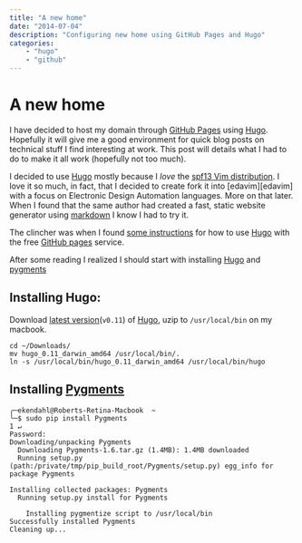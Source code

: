 ```yaml
---
title: "A new home"
date: "2014-07-04"
description: "Configuring new home using GitHub Pages and Hugo"
categories:
    - "hugo"
    - "github"
---
```

# A new home

I have decided to host my domain through [GitHub Pages][pages] using
[Hugo][hugo]. Hopefully it will give me a good environment for quick blog posts
on technical stuff I find interesting at work. This post will details what I
had to do to make it all work (hopefully not too much).

I decided to use [Hugo][hugo] mostly because I _love_ the [spf13 Vim
distribution][vimspf13]. I love it so much, in fact, that I decided to create
fork it into [edavim][edavim] with a focus on Electronic Design Automation
languages. More on that later. When I found that the same author had created a
fast, static website generator using [markdown][md] I know I had to try it.

The clincher was when I found [some
instructions](http://hugo.spf13.com/tutorials/github_pages_blog) for how to use
[Hugo][hugo] with the free [GitHub pages][pages] service.

After some reading I realized I should start with installing [Hugo][hugo] and
[pygments][pygments]

## Installing Hugo:

Download [latest version](https://github.com/spf13/hugo/releases)(`v0.11`) of
[Hugo][hugo], uzip to `/usr/local/bin` on my macbook.

```
cd ~/Downloads/
mv hugo_0.11_darwin_amd64 /usr/local/bin/.
ln -s /usr/local/bin/hugo_0.11_darwin_amd64 /usr/local/bin/hugo
```

## Installing [Pygments][pygments]

```
╭─ekendahl@Roberts-Retina-Macbook  ~
╰─$ sudo pip install Pygments                                                                                                                 1 ↵
Password:
Downloading/unpacking Pygments
  Downloading Pygments-1.6.tar.gz (1.4MB): 1.4MB downloaded
  Running setup.py (path:/private/tmp/pip_build_root/Pygments/setup.py) egg_info for package Pygments

Installing collected packages: Pygments
  Running setup.py install for Pygments

    Installing pygmentize script to /usr/local/bin
Successfully installed Pygments
Cleaning up...
```


[pages]:https://pages.github.com
[hugo]: http://hugo.spf13.com
[vimspf13]:http://vim.spf13.com
[md]:http://daringfireball.net/projects/markdown
[pygments]:http://pygments.org
